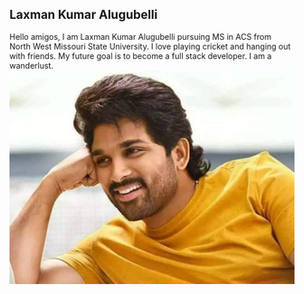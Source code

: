 ## Laxman Kumar Alugubelli

Hello amigos, I am Laxman Kumar Alugubelli pursuing MS in ACS from North West Missouri State University. I love playing cricket and hanging out with friends. My future goal is to become a full stack developer. I am a wanderlust.
![Bunny](82118216.jpg)